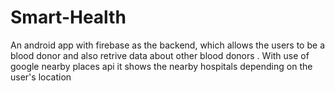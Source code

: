 # Smart-Health
An android app with firebase as the backend, which  allows the users to be a blood donor and also retrive data about other blood donors . With use of google nearby places api it shows the nearby hospitals depending on the user's location   
